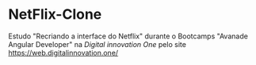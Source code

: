 # NetFlix-Clone
Estudo "Recriando a interface do Netflix" durante o Bootcamps "Avanade Angular Developer" na <em> Digital innovation One</em> pelo site https://web.digitalinnovation.one/
